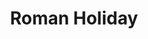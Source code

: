 ---
title: "Roman Holiday"

year: 1953

director: "William Wyler"

summary: "A princess in disguise enjoys Rome incognito. An american journalist spys her, but has a heart of gold"

comment: "Rich girl poor boy peaked with this in my opinion. Its sweet though and through, and the ending scene is the only ending scene that can rival the Godfather ending"

video: "https://media.giphy.com/media/v1.Y2lkPTc5MGI3NjExYnl1bWIyN3YwM29tbXQ1MnYwNzVydm00c2hlbW4yb2puMTVrMXV5aiZlcD12MV9pbnRlcm5hbF9naWZfYnlfaWQmY3Q9Zw/iBBfBIj1XopJF6WTVI/giphy.mp4"

image: "https://media.giphy.com/media/iBBfBIj1XopJF6WTVI/giphy.gif"

imdb: "https://www.imdb.com/title/tt0046250/"

quotes:
  - "I've never been alone with a man before, even with my dress on. With my dress off, it's MOST unusual."
---